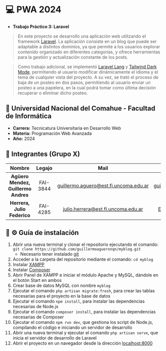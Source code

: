 # :computer: PWA 2024

- **Trabajo Práctico 3: Laravel**

> En este proyecto se desarrolló una aplicación web utilizando el framework [Laravel](https://laravel.com). La aplicación consiste en un blog que puede ser adaptable a distintos dominios, ya que permite a los usuarios explorar contenido organizado en diferentes categorías, y ofrece herramientas para la gestión y actualización constante de los posts.

> Como trabajo adicional, se implementó [Laravel Lang](https://laravel-lang.com/installation.html) y [Tailwind Dark Mode](https://tailwindcss.com/docs/dark-mode), permitiendo al usuario modificar dinámicamente el idioma y el tema de cualquier vista del proyecto. A su vez, se trató el proceso de baja de un posteo en dos pasos, permitiendo al usuario enviar un posteo a una papelera, en la cual podrá tomar como última decisión recuperar o eliminar dicho posteo.

## :office: Universidad Nacional del Comahue - Facultad de Informática

- **Carrera:** Tecnicatura Universitaria en Desarrollo Web
- **Materia:** Programación Web Avanzada
- **Año:** 2024

## :muscle: Integrantes (Grupo X)

| Nombre                              |  Legajo    | Mail                                     | GitHub                                                      |
|:-----------------------------------:|:----------:|:----------------------------------------:|:-----------------------------------------------------------:|
| **Agüero Mendez, Guillermo Andres** | FAI-3844   | guillermo.aguero@est.fi.uncoma.edu.ar    | [guillermoagueronqn](https://github.com/guillermoagueronqn)|
| **Herrera, Julio Federico**         | FAI-4285   | julio.herrera@est.fi.uncoma.edu.ar       | [ELHACHESALTA](https://github.com/ELHACHESALTA)             |

## :wrench: :gear: Guía de instalación

1. Abrir una nueva terminal y clonar el repositorio ejecutando el comando: `git clone https://github.com/guillermoagueronqn/myblog.git`
    - Necesario tener instalado [git](https://git-scm.com/download/win)  
2. Acceder a la carpeta del repositorio mediante el comando: `cd myblog`  
3. Instalar [XAMPP](https://www.apachefriends.org/es/index.html)  
4. Instalar [Composer](https://getcomposer.org/)  
5. Abrir Panel de XAMPP e iniciar el módulo Apache y MySQL, dándole en el botón Start en ambos  
6. Crear base de datos MySQL con nombre `myblog`  
7. Ejecutar el comando `php artisan migrate:fresh`, para crear las tablas necesarias para el proyecto en la base de datos    
8. Ejecutar el comando `npm install`, para instalar las dependencias necesarias de Node.js  
9. Ejecutar el comando `composer install`, para instalar las dependencias necesarias de Composer  
10. Ejecutar el comando `npm run dev`, que gestiona los script de Node.js, compilando el código e iniciando un servidor de desarrollo  
11. Abrir una nueva terminal y ejecutar el comando `php artisan serve`, que inicia el servidor de desarrollo de Laravel  
12. Abrir el proyecto en un navegador desde la dirección [localhost:8000](http://localhost:8000/)